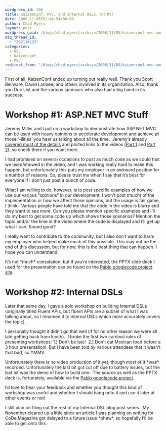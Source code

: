 ```yaml
---
wordpress_id: 106
title: KaizenConf, MVC, and Internal DSLs, OH MY!
date: 2008-11-06T01:44:54+00:00
author: Chad Myers
layout: post
wordpress_guid: /blogs/chad_myers/archive/2008/11/05/kaizenconf-mvc-and-internal-dsls-oh-my.aspx
dsq_thread_id:
  - "262114123"
categories:
  - DSL
  - Kaizenconf
  - MVC
redirect_from: "/blogs/chad_myers/archive/2008/11/05/kaizenconf-mvc-and-internal-dsls-oh-my.aspx/"
---
```

First of all, KaizenConf ended up turning out really well. Thank you Scott Bellware, David Laribee, and others involved in its organization. Also, thank you Doc List and the various sponsors who also had a big hand in its success.

# Workshop #1: ASP.NET MVC Stuff

Jeremy Miller and I put on a workshop to demonstrate how ASP.NET MVC can be used with heavy opinions to accelerate development and achieve all those ‘-ilities’ you hear us talking about all the time.&#160; Jeremy’s already [covered most of the details](http://codebetter.com/blogs/jeremy.miller/archive/2008/11/03/chad-amp-i-get-opinionated-about-the-asp-net-mvc.aspx) and posted links to the videos ([Part 1](http://www.viddler.com/explore/lostechies/videos/2/) and [Part 2](http://www.viddler.com/explore/lostechies/videos/3/)), so check there if you want more.

I had promised on several occasions to post as much code as we could that we used/showed in the video, and I was working really hard to make this happen, but unfortunately this puts my employer in an awkward position for a number of reasons. So, please trust me when I say that it’s best for everyone if I don’t just post a bunch of code.

What I am willing to do, however, is to post specific examples of how we use our various “opinions” in our development. I won’t post (much) of the implementation or how we affect those opinions, but the usage is fair game, I think.&#160; Various people have told me that the code in the video is blurry and they want to see more. Can you please mention specific examples and I’ll do my best to get some code up which shows those scenarios? Mention the topic and/or the time in the video where the code is displayed and I’ll get up what I can. Sound good?

I really want to contribute to the community, but I also don’t want to harm my employer who helped make much of this possible. This may not be the end of this discussion, but for now, this is the best thing that can happen. I hope you can understand.

It’s not \*much\* consolation, but if you’re interested, the PPTX slide deck I used for the presentation can be found on the [Pablo googlecode project site](http://code.google.com/p/pablo/source/browse/#svn/trunk/presentations/chadmyers/ASPNET_MVC/doc).

# Workshop #2: Internal DSLs

Later that same day, I gave a solo workshop on building Internal DSLs (originally titled Fluent APIs, but fluent APIs are a subset of what I was talking about, so I renamed it to internal DSLs which more accurately covers the topic).

I personally thought it didn’t go that well (if for no other reason we were all late getting back from lunch).&#160; I broke the first two cardinal rules of presenting workshops: 1.) Don’t be late!&#160; 2.) Don’t eat Mexican food before a 3 hour presentation!&#160; But I have been told by various attendees that it wasn’t that bad, so YMMV.

Unfortunately there is no video production of it yet, though most of it \*was\* recorded. Unfortunately the last bit got cut off due to battery issues, but the last bit was the demo of how to build one.&#160; The source as well as the PPTX deck is, fortunately, available via the [Pablo googlecode project](http://code.google.com/p/pablo/source/browse/#svn/trunk/presentations/chadmyers/InternalDSLs). 

I’d love to hear your feedback and whether you thought this kind of workshop was useful and whether I should hang onto it and use it later at other events or not!

I still plan on filing out the rest of my Internal DSL blog post series.&#160; My November cleared up a little since an article I was planning on writing for CoDe Magazine got delayed to a future issue \*phew\*, so hopefully I’ll be able to get onto this.